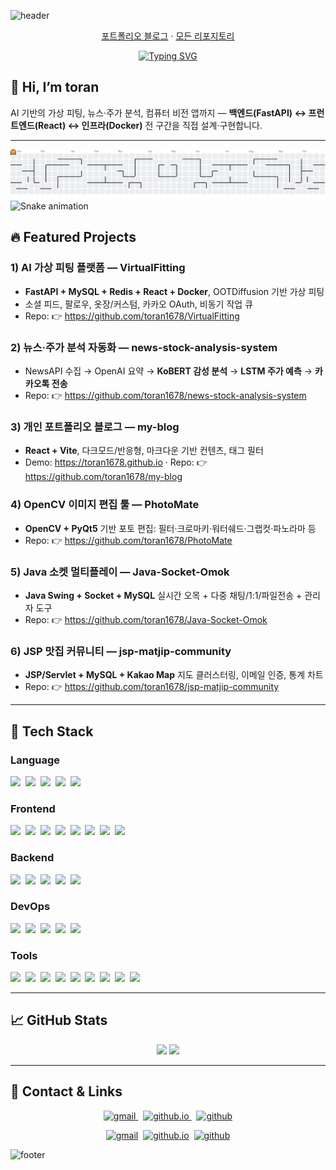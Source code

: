 <!-- 헤더 배너 -->
![header](https://capsule-render.vercel.app/api?type=waving&color=0:0F2027,50:203A43,100:2C5364&height=220&section=header&text=toran%20(Seonbin)%20|%20Full-Stack%20Dev&fontSize=44&fontColor=E6EDF3&desc=Build%20things%20people%20use%20%E2%80%94%20Type-safe%20frontends%20%26%20scalable%20APIs&descSize=15&descAlign=50&descAlignY=72)



<p align="center">
  <a href="https://toran1678.github.io/my-blog/">포트폴리오 블로그</a> ·
  <a href="https://github.com/toran1678?tab=repositories">모든 리포지토리</a>
</p>

<p align="center">
  <a href="https://readme-typing-svg.demolab.com">
    <img
      src="https://readme-typing-svg.demolab.com/?font=Fira+Code&weight=500&pause=1200&center=true&vCenter=true&width=640&lines=Build+things+people+use;Readable+code%2C+Reliable+systems%2C+Delightful+UX;Type-safe+frontends+%26+scalable+APIs;Ship+small%2C+learn+fast&v=2"
      alt="Typing SVG"
    />
  </a>
</p>

## 👋 Hi, I’m **toran**  
AI 기반의 가상 피팅, 뉴스·주가 분석, 컴퓨터 비전 앱까지 — **백엔드(FastAPI) ↔ 프런트엔드(React) ↔ 인프라(Docker)** 전 구간을 직접 설계·구현합니다.  

---

<picture>
  <source media="(prefers-color-scheme: dark)" srcset="https://raw.githubusercontent.com/toran1678/toran1678/output/pacman-contribution-graph-dark.svg">
  <source media="(prefers-color-scheme: light)" srcset="https://raw.githubusercontent.com/toran1678/toran1678/output/pacman-contribution-graph.svg">
  <img alt="pacman contribution graph" src="https://raw.githubusercontent.com/toran1678/toran1678/output/pacman-contribution-graph.svg">
</picture>

<img src="https://raw.githubusercontent.com/toran1678/toran1678/output/snake.svg" alt="Snake animation" />

## 🔥 Featured Projects

### 1) AI 가상 피팅 플랫폼 — **VirtualFitting**
- **FastAPI + MySQL + Redis + React + Docker**, OOTDiffusion 기반 가상 피팅
- 소셜 피드, 팔로우, 옷장/커스텀, 카카오 OAuth, 비동기 작업 큐  
- Repo: 👉 <https://github.com/toran1678/VirtualFitting>

### 2) 뉴스·주가 분석 자동화 — **news-stock-analysis-system**
- NewsAPI 수집 → OpenAI 요약 → **KoBERT 감성 분석** → **LSTM 주가 예측** → **카카오톡 전송**
- Repo: 👉 <https://github.com/toran1678/news-stock-analysis-system>

### 3) 개인 포트폴리오 블로그 — **my-blog**
- **React + Vite**, 다크모드/반응형, 마크다운 기반 컨텐츠, 태그 필터  
- Demo: <https://toran1678.github.io> · Repo: 👉 <https://github.com/toran1678/my-blog>

### 4) OpenCV 이미지 편집 툴 — **PhotoMate**
- **OpenCV + PyQt5** 기반 포토 편집: 필터·크로마키·워터쉐드·그랩컷·파노라마 등
- Repo: 👉 <https://github.com/toran1678/PhotoMate>

### 5) Java 소켓 멀티플레이 — **Java-Socket-Omok**
- **Java Swing + Socket + MySQL** 실시간 오목 + 다중 채팅/1:1/파일전송 + 관리자 도구
- Repo: 👉 <https://github.com/toran1678/Java-Socket-Omok>

### 6) JSP 맛집 커뮤니티 — **jsp-matjip-community**
- **JSP/Servlet + MySQL + Kakao Map** 지도 클러스터링, 이메일 인증, 통계 차트
- Repo: 👉 <https://github.com/toran1678/jsp-matjip-community>

---

## 🧰 Tech Stack

### Language
<p>
  <img src="https://img.shields.io/badge/TypeScript-3178C6?style=for-the-badge&logo=typescript&logoColor=white" />&nbsp;
  <img src="https://img.shields.io/badge/JavaScript-F7DF1E?style=for-the-badge&logo=javascript&logoColor=black" />&nbsp;
  <img src="https://img.shields.io/badge/Python-3776AB?style=for-the-badge&logo=python&logoColor=white" />&nbsp;
  <img src="https://img.shields.io/badge/Java-ED8B00?style=for-the-badge&logo=openjdk&logoColor=white" />&nbsp;
  <img src="https://img.shields.io/badge/C-A8B9CC?style=for-the-badge&logo=c&logoColor=white" />
</p>

### Frontend
<p>
  <img src="https://img.shields.io/badge/React-20232A?style=for-the-badge&logo=react&logoColor=61DAFB" />&nbsp;
  <img src="https://img.shields.io/badge/Next.js-000000?style=for-the-badge&logo=nextdotjs&logoColor=white" />&nbsp;
  <img src="https://img.shields.io/badge/Vite-646CFF?style=for-the-badge&logo=vite&logoColor=white" />&nbsp;
  <img src="https://img.shields.io/badge/HTML-E34F26?style=for-the-badge&logo=html5&logoColor=white" />&nbsp;
  <img src="https://img.shields.io/badge/CSS-1572B6?style=for-the-badge&logo=css3&logoColor=white" />&nbsp;
  <img src="https://img.shields.io/badge/Sass-CC6699?style=for-the-badge&logo=sass&logoColor=white" />&nbsp;
  <img src="https://img.shields.io/badge/Tailwind%20CSS-06B6D4?style=for-the-badge&logo=tailwindcss&logoColor=white" />&nbsp;
  <img src="https://img.shields.io/badge/Responsive%20Design-FF6A88?style=for-the-badge" />
</p>

### Backend
<p>
  <img src="https://img.shields.io/badge/Node.js-339933?style=for-the-badge&logo=nodedotjs&logoColor=white" />&nbsp;
  <img src="https://img.shields.io/badge/Express-000000?style=for-the-badge&logo=express&logoColor=white" />&nbsp;
  <img src="https://img.shields.io/badge/FastAPI-009688?style=for-the-badge&logo=fastapi&logoColor=white" />&nbsp;
  <img src="https://img.shields.io/badge/RESTful%20API-FE7A16?style=for-the-badge" />&nbsp;
  <img src="https://img.shields.io/badge/GraphQL-E10098?style=for-the-badge&logo=graphql&logoColor=white" />
</p>

### DevOps
<p>
  <img src="https://img.shields.io/badge/Docker-2496ED?style=for-the-badge&logo=docker&logoColor=white" />&nbsp;
  <img src="https://img.shields.io/badge/Redis-DC382D?style=for-the-badge&logo=redis&logoColor=white" />&nbsp;
  <img src="https://img.shields.io/badge/Git-F05032?style=for-the-badge&logo=git&logoColor=white" />&nbsp;
  <img src="https://img.shields.io/badge/GitHub-181717?style=for-the-badge&logo=github&logoColor=white" />&nbsp;
  <img src="https://img.shields.io/badge/CI%2FCD-0A66C2?style=for-the-badge" />
</p>

### Tools
<p>
  <img src="https://img.shields.io/badge/Figma-F24E1E?style=for-the-badge&logo=figma&logoColor=white" />&nbsp;
  <img src="https://img.shields.io/badge/Blender-F5792A?style=for-the-badge&logo=blender&logoColor=white" />&nbsp;
  <img src="https://img.shields.io/badge/VS%20Code-007ACC?style=for-the-badge&logo=visualstudiocode&logoColor=white" />&nbsp;
  <img src="https://img.shields.io/badge/Webpack-8DD6F9?style=for-the-badge&logo=webpack&logoColor=1b1b1b" />&nbsp;
  <img src="https://img.shields.io/badge/UI%2FUX-9B59B6?style=for-the-badge" />&nbsp;
  <img src="https://img.shields.io/badge/Git-F05032?style=for-the-badge&logo=git&logoColor=white" />&nbsp;
  <img src="https://img.shields.io/badge/GitHub-181717?style=for-the-badge&logo=github&logoColor=white" />&nbsp;
  <img src="https://img.shields.io/badge/Notion-000000?style=for-the-badge&logo=notion&logoColor=white" />&nbsp;
  <img src="https://img.shields.io/badge/Obsidian-7C3AED?style=for-the-badge&logo=obsidian&logoColor=white" />
</p>

---

## 📈 GitHub Stats

<p align="center">
  <img src="https://github-readme-stats.vercel.app/api?username=toran1678&show_icons=true&theme=radical" height="160" />
  <img src="https://github-readme-stats.vercel.app/api/top-langs/?username=toran1678&layout=compact&theme=radical" height="160" />
</p>

---

## 💬 Contact & Links
<p align="center">
  <!-- Gmail -->
  <a href="mailto:toran16784@gmail.com" title="Email">
    <img src="https://img.shields.io/badge/Gmail-D14836?style=for-the-badge&logo=gmail&logoColor=white" alt="gmail"/>
  </a>&nbsp;
  <!-- GitHub Pages (github.io 포트폴리오) -->
  <a href="https://toran1678.github.io/my-blog/" title="Portfolio (github.io)">
    <img src="https://img.shields.io/badge/github.io-222222?style=for-the-badge&logo=github&logoColor=white" alt="github.io"/>
  </a>&nbsp;
  <!-- GitHub 프로필 -->
  <a href="https://github.com/toran1678" title="GitHub Profile">
    <img src="https://img.shields.io/badge/GitHub-181717?style=for-the-badge&logo=github&logoColor=white" alt="github"/>
  </a>
</p>

<p align="center">
  <a href="mailto:toran16784@gmail.com" title="Email"><img src="https://img.shields.io/badge/Gmail-D14836?style=for-the-badge&logo=gmail&logoColor=white" alt="gmail"/></a>&nbsp;
  <a href="https://toran1678.github.io/my-blog/" title="Portfolio (github.io)"><img src="https://img.shields.io/badge/github.io-222222?style=for-the-badge&logo=github&logoColor=white" alt="github.io"/></a>&nbsp;
  <a href="https://github.com/toran1678" title="GitHub Profile"><img src="https://img.shields.io/badge/GitHub-181717?style=for-the-badge&logo=github&logoColor=white" alt="github"/></a>
</p>

<!-- 푸터 배너 -->
![footer](https://capsule-render.vercel.app/api?type=waving&color=0:91EAE4,50:86A8E7,100:7F7FD5&height=120&section=footer)
